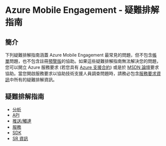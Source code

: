 <properties 
   pageTitle="Azure Mobile Engagement 疑難排解指南" 
   description="Azure Mobile Engagement 疑難排解" 
   services="mobile-engagement" 
   documentationCenter="" 
   authors="piyushjo" 
   manager="dwrede" 
   editor=""/>

<tags
   ms.service="mobile-engagement"
   ms.devlang="na"
   ms.topic="article"
   ms.tgt_pltfrm="mobile-multiple"
   ms.workload="mobile" 
   ms.date="06/18/2015"
   ms.author="piyushjo"/>

# Azure Mobile Engagement - 疑難排解指南

## 簡介
下列疑難排解指南涵蓋 Azure Mobile Engagement 最常見的問題，但不包含[帳單][Link 11]問題，也不包含註冊[預覽版][Link 7]的協助。如果這些疑難排解指南無法解決您的問題，您可以開立 Azure 服務要求 (若您具有 [Azure 支援合約](http://azure.microsoft.com/support/options/)) 或是於 [MSDN 論壇][Link 8]要求協助。當您開啟服務要求以協助技術支援人員調查問題時，請務必包含[服務要求資訊](mobile-engagement-troubleshooting-guide-sr-info.md)中所有的疑難排解資訊。

## 疑難排解指南
- [分析][Link 21]
- [API][Link 22]
- [推送/觸達][Link 23]
- [服務][Link 24]
- [SDK][Link 25]
- [SR 資訊][Link 26]

<!--Link references-->
[Link 7]: https://account.windowsazure.com/PreviewFeatures
[Link 8]: https://social.msdn.microsoft.com/Forums/azure/home?forum=azuremobileengagement
[Link 11]: http://azure.microsoft.com/pricing/details/mobile-engagement/
[Link 21]: mobile-engagement-troubleshooting-guide-analytics.md
[Link 22]: mobile-engagement-troubleshooting-guide-apis.md
[Link 23]: mobile-engagement-troubleshooting-guide-push-reach.md
[Link 24]: mobile-engagement-troubleshooting-guide-service.md
[Link 25]: mobile-engagement-troubleshooting-guide-sdk.md
[Link 26]: mobile-engagement-troubleshooting-guide-sr-info.md

 

<!---HONumber=July15_HO2-->